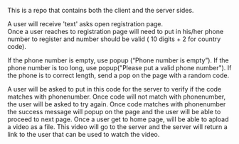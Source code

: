 This is a repo that contains both the client and the server sides.

  A user will receive 'text' asks open registration page.  
  Once a user reaches to registration page will need to put in his/her  phone number  to register and number should be valid ( 10 digits + 2 for country  code).
 
 If the phone number is empty, use popup (“Phone number is empty”).
 If the phone number is too long, use popup("Please put a valid phone number").
 If the phone is to correct length, send a pop  on the page with a random code. 
 
 A user will be asked to put in this code for the server to verify if the code matches with phonenumber.
 Once code will not match with phonenumber, the user will be asked to try again.
 Once code matches with phonenumber the success message will popup on the page and the user will be able to proceed to  next page.
 Once a user get to home page, will be able to apload a video as a file.
 This video will go to the server and the server will return a link to the user that can be used to watch the video.
 


